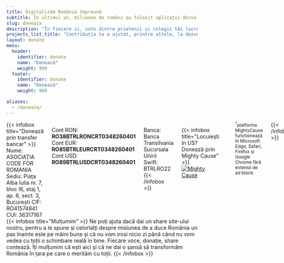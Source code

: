 ```yaml
---
title: Digitalizăm România împreună
subtitle: În ultimul an, milioane de români au folosit aplicații dezvoltate pro bono de Code for Romania
slug: doneaza
description: "În fiecare zi, sute dintre prietenii și colegii tăi lucrează pentru a construi instrumente digitale utile pentru a ne face viața mai ușoară și pentru a face România mai bună. Ajută-ne să ajutăm și mai mult."
projects_list_title: "Contribuția ta a ajutat, printre altele, la dezvoltarea și administrarea:"
layout: donate
menu:
  header:
    identifier: donate
    name: "Donează"
    weight: 999
  footer:
    identifier: donate
    name: "Donează"
    weight: 999

aliases:
  - /doneaza/
---
```


<div class="columns">
{{< infobox title="Donează prin transfer bancar" >}}
  Nume: ASOCIAȚIA CODE FOR ROMANIA  
  Sediu: Piața Alba Iulia nr. 7, bloc I6, etaj 1, ap. 6, sect. 3, București  
  CIF: RO41574841  
  CUI: 36317167  

  Cont RON: **RO38BTRLRONCRT0348260401**  
  Cont EUR: **RO85BTRLEURCRT0348260401**  
  Cont USD: **RO89BTRLUSDCRT0348260401**  

  Banca: Banca Transilvania Sucursala Unirii  
  Swift: BTRLRO22
{{< /infobox >}}

{{< infobox title="Locuiești în US? Donează prin Mighty Cause" >}}
  [![Mighty Cause](/images/mighty-cause.svg)](https://www.mightycause.com/story/Codeforromania)
  <hr>
  <small><sup>*</sup>platforma MightyCause functionează în Microsoft Edge, Safari, Firefox și Google Chrome fără extensii de ad block.</small>
{{< /infobox >}}
</div>

<div class="columns">
{{< infobox title="Mulțumim" >}}
  Ne poți ajuta dacă dai un share site-ului nostru, pentru a le spune și celorlalți despre misiunea de a duce România un pas înainte este pe mâini bune și că nu vom irosi nicio zi până când nu vom vedea cu toții o schimbare reală în bine. Fiecare voce, donație, share contează. Îți mulțumim că ești aici și că ne dai o șansă să transformăm România în țara pe care o merităm cu toții.
{{< /infobox >}}
</div>


